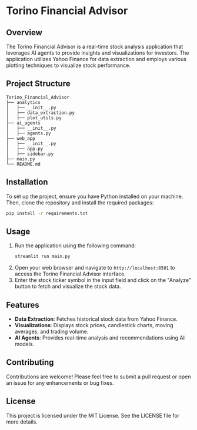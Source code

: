 # Torino Financial Advisor

## Overview
The Torino Financial Advisor is a real-time stock analysis application that leverages AI agents to provide insights and visualizations for investors. The application utilizes Yahoo Finance for data extraction and employs various plotting techniques to visualize stock performance.

## Project Structure
```
Torino_Financial_Advisor
├── analytics
│   ├── __init__.py
│   ├── data_extraction.py
│   ├── plot_utils.py
├── ai_agents
│   ├── __init__.py
│   ├── agents.py
├── web_app
│   ├── __init__.py
│   ├── app.py
│   ├── sidebar.py
├── main.py
└── README.md
```

## Installation
To set up the project, ensure you have Python installed on your machine. Then, clone the repository and install the required packages:

```bash
pip install -r requirements.txt
```

## Usage
1. Run the application using the following command:
   ```bash
   streamlit run main.py
   ```
2. Open your web browser and navigate to `http://localhost:8501` to access the Torino Financial Advisor interface.
3. Enter the stock ticker symbol in the input field and click on the "Analyze" button to fetch and visualize the stock data.

## Features
- **Data Extraction**: Fetches historical stock data from Yahoo Finance.
- **Visualizations**: Displays stock prices, candlestick charts, moving averages, and trading volume.
- **AI Agents**: Provides real-time analysis and recommendations using AI models.

## Contributing
Contributions are welcome! Please feel free to submit a pull request or open an issue for any enhancements or bug fixes.

## License
This project is licensed under the MIT License. See the LICENSE file for more details.
